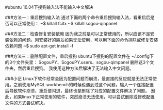 #ubuntu 16.04下搜狗输入法不能输入中文解决

###方法一：重启搜狗输入法
通过下面的两个命令重启搜狗输入法，看重启后是否可以正常使用：
~$ killall fcitx 
~$ killall sogou-qinpanel
 
###方法二：检查修复安装依赖
因为我之前是可以正常使用的，所以应该不是安装依赖的问题。刚安装好的朋友如果无法使用，可以用下面的命令排除或修复安装依赖问题
~$ sudo apt-get install -f
 
###方法三：删除配置文件，重启搜狗
ubuntu下搜狗的配置文件在 ~/.config下的3个文件夹里：
SogouPY、SogouPY.users、sogou-qimpanel
删除这3个文件夹，然后重启搜狗。
我使用这种方法后解决了无法输入中文问题。
 
###小记
Linux下软件经常会因为配置问题而崩溃，最直接的反应就是无法正常使用。之前使用MySQL workbench的时候也遇到过这个问题，输入一个连接配置后导致软件崩溃，重启便闪退，最终也是删除了对应的配置文件解决了问题。
因此，如果linux下正常使用的软件，突然崩溃无法使用，可以尝试删除或修改配置文件的方式尝试解决。